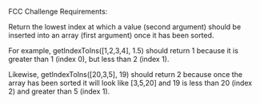 FCC Challenge Requirements:

Return the lowest index at which a value (second argument) should be inserted 
into an array (first argument) once it has been sorted.

For example, getIndexToIns([1,2,3,4], 1.5) should return 1 because it is greater
than 1 (index 0), but less than 2 (index 1).

Likewise, getIndexToIns([20,3,5], 19) should return 2 because once the array has
been sorted it will look like [3,5,20] and 19 is less than 20 (index 2) and 
greater than 5 (index 1).